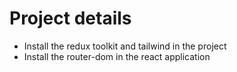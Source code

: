 # Project details

- Install the redux toolkit and tailwind in the project
- Install the router-dom in the react application 